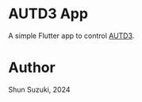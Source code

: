 # AUTD3 App

A simple Flutter app to control [AUTD3](https://github.com/shinolab/autd3).

# Author

Shun Suzuki, 2024
